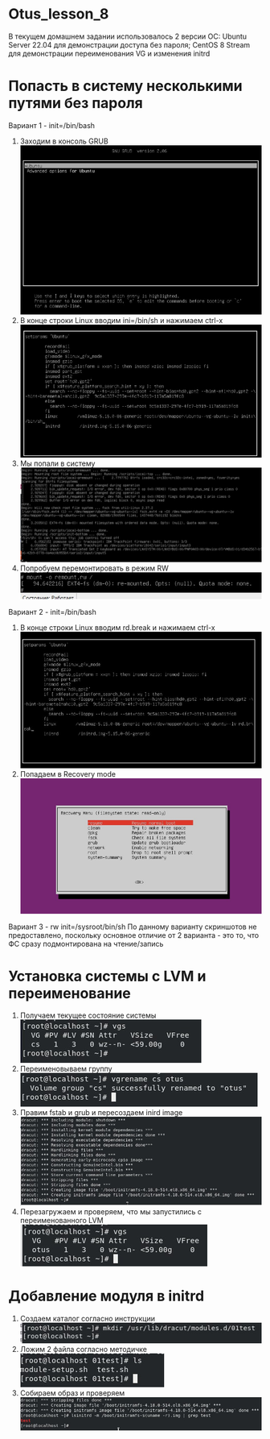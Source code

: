 # Otus_lesson_8
В текущем домашнем задании использовалось 2 версии ОС:
Ubuntu Server 22.04 для демонстрации доступа без пароля;
CentOS 8 Stream для демонстрации переименования VG и изменения initrd

# Попасть в систему несколькими путями без пароля
Вариант 1 - init=/bin/bash
1. Заходим в консоль GRUB </br>
![Image alt](https://github.com/AndrusenkoA/otus_training/blob/main/01.jpg)
2. В конце строки Linux вводим ini=/bin/sh и нажимаем ctrl-x </br>
![Image alt](https://github.com/AndrusenkoA/otus_training/blob/main/02.jpg)
3. Мы попали в систему </br>
![Image alt](https://github.com/AndrusenkoA/otus_training/blob/main/03.jpg)
4. Попробуем перемонтировать в режим RW </br>
![Image alt](https://github.com/AndrusenkoA/otus_training/blob/main/04.jpg)

Вариант 2 - init=/bin/bash
1. В конце строки Linux вводим rd.break и нажимаем ctrl-x </br>
![Image alt](https://github.com/AndrusenkoA/otus_training/blob/main/05.jpg)
2. Попадаем в Recovery mode
![Image alt](https://github.com/AndrusenkoA/otus_training/blob/main/06.jpg)

Вариант 3 - rw init=/sysroot/bin/sh
По данному варианту скриншотов не предоставлено, поскольку основное отличие от 2 варианта - это то, что ФС сразу подмонтирована на чтение/запись

# Установка системы с LVM и переименование
1. Получаем текущее состояние системы </br>
![Image alt](https://github.com/AndrusenkoA/otus_training/blob/main/08.jpg)
2. Переименовываем группу </br>
![Image alt](https://github.com/AndrusenkoA/otus_training/blob/main/09.jpg)
3. Правим fstab и grub и пересоздаем inird image </br>
![Image alt](https://github.com/AndrusenkoA/otus_training/blob/main/13.jpg)
4. Перезагружаем и проверяем, что мы запустились с переименованного LVM </br>
![Image alt](https://github.com/AndrusenkoA/otus_training/blob/main/14.jpg)

# Добавление модуля в initrd
1. Создаем каталог согласно инструкции </br>
![Image alt](https://github.com/AndrusenkoA/otus_training/blob/main/15.jpg)
2. Ложим 2 файла согласно методичке </br>
![Image alt](https://github.com/AndrusenkoA/otus_training/blob/main/16.jpg)
3. Собираем образ и проверяем </br>
![Image alt](https://github.com/AndrusenkoA/otus_training/blob/main/17.jpg)
 
